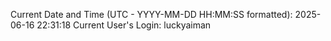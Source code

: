 Current Date and Time (UTC - YYYY-MM-DD HH:MM:SS formatted): 2025-06-16 22:31:18
Current User's Login: luckyaiman
